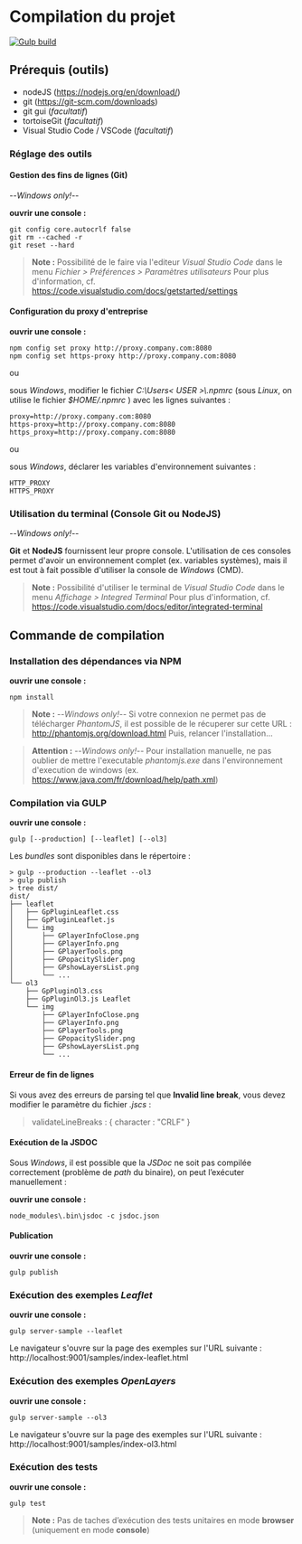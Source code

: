 
# Compilation du projet

[![Gulp build](https://img.shields.io/badge/build%20with-GULP-brightgreen.svg)](https://img.shields.io/badge/build%20with-GULP-brightgreen.svg)

## Prérequis (outils)

* nodeJS (https://nodejs.org/en/download/)
* git (https://git-scm.com/downloads)
* git gui (*facultatif*)
* tortoiseGit (*facultatif*)
* Visual Studio Code / VSCode (*facultatif*)

### Réglage des outils

#### Gestion des fins de lignes (Git)

--*Windows only!*--

**ouvrir une console :**

    git config core.autocrlf false
    git rm --cached -r
    git reset --hard

> **Note :**
Possibilité de le faire via l'editeur _Visual Studio Code_ dans le menu
_Fichier > Préférences > Paramètres utilisateurs_
Pour plus d'information, cf. https://code.visualstudio.com/docs/getstarted/settings

#### Configuration du proxy d'entreprise

**ouvrir une console :**

    npm config set proxy http://proxy.company.com:8080
    npm config set https-proxy http://proxy.company.com:8080

ou

sous *Windows*, modifier le fichier _C:\\Users\< USER >\\.npmrc_
(sous *Linux*, on utilise le fichier _$HOME/.npmrc_ )
avec les lignes suivantes :

    proxy=http://proxy.company.com:8080
    https-proxy=http://proxy.company.com:8080
    https_proxy=http://proxy.company.com:8080

ou

sous *Windows*, déclarer les variables d'environnement suivantes :

    HTTP_PROXY
    HTTPS_PROXY

### Utilisation du terminal (Console Git ou NodeJS)

--*Windows only!*--

**Git** et **NodeJS** fournissent leur propre console.
L'utilisation de ces consoles permet d'avoir un environnement complet (ex. variables systèmes), mais il est tout à fait possible d'utiliser la console de *Windows* (CMD).

> **Note :**
Possibilité d'utiliser le terminal de _Visual Studio Code_ dans le menu
_Affichage > Integred Terminal_
Pour plus d'information, cf. https://code.visualstudio.com/docs/editor/integrated-terminal

## Commande de compilation

### Installation des dépendances via NPM

**ouvrir une console :**

    npm install

> **Note :** --*Windows only!*--
Si votre connexion ne permet pas de télécharger _PhantomJS_, il est possible de
le récuperer sur cette URL : http://phantomjs.org/download.html
Puis, relancer l'installation...

> **Attention :** --*Windows only!*--
Pour installation manuelle, ne pas oublier de mettre l'executable _phantomjs.exe_
dans l'environnement d'execution de windows (ex. https://www.java.com/fr/download/help/path.xml)

### Compilation via GULP

**ouvrir une console :**

    gulp [--production] [--leaflet] [--ol3]

Les *bundles* sont disponibles dans le répertoire :

```
> gulp --production --leaflet --ol3
> gulp publish
> tree dist/
dist/
├── leaflet
│   ├── GpPluginLeaflet.css
│   ├── GpPluginLeaflet.js
│   └── img
│       ├── GPlayerInfoClose.png
│       ├── GPlayerInfo.png
│       ├── GPlayerTools.png
│       ├── GPopacitySlider.png
│       ├── GPshowLayersList.png
│       └── ...
└── ol3
    ├── GpPluginOl3.css
    ├── GpPluginOl3.js Leaflet
    └── img
        ├── GPlayerInfoClose.png
        ├── GPlayerInfo.png
        ├── GPlayerTools.png
        ├── GPopacitySlider.png
        ├── GPshowLayersList.png
        └── ...
```

#### Erreur de fin de lignes

Si vous avez des erreurs de parsing tel que **Invalid line break**, vous devez
modifier le paramètre du fichier _.jscs_ :
> validateLineBreaks : { character : "CRLF" }

#### Exécution de la JSDOC

Sous *Windows*, il est possible que la *JSDoc* ne soit pas compilée correctement
(problème de *path* du binaire), on peut l’exécuter manuellement :

**ouvrir une console :**

    node_modules\.bin\jsdoc -c jsdoc.json

#### Publication

**ouvrir une console :**

    gulp publish

### Exécution des exemples *Leaflet*

**ouvrir une console :**

    gulp server-sample --leaflet

Le navigateur s'ouvre sur la page des exemples sur l'URL suivante :
http://localhost:9001/samples/index-leaflet.html

### Exécution des exemples *OpenLayers*

**ouvrir une console :**

    gulp server-sample --ol3

Le navigateur s'ouvre sur la page des exemples sur l'URL suivante :
http://localhost:9001/samples/index-ol3.html

### Exécution des tests

**ouvrir une console :**

    gulp test

> **Note :**
> Pas de taches d’exécution des tests unitaires en mode **browser**
(uniquement en mode **console**)

